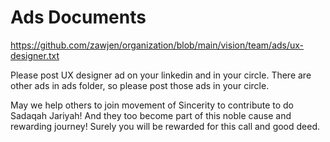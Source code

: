 # Ads Documents

https://github.com/zawjen/organization/blob/main/vision/team/ads/ux-designer.txt

Please post UX designer ad on your linkedin and in your circle. There are other ads in ads folder, so please post those ads in your circle.

May we help others to join movement of Sincerity to contribute to do Sadaqah Jariyah! And they too become part of this noble cause and rewarding journey! Surely you will be rewarded for this call and good deed.
